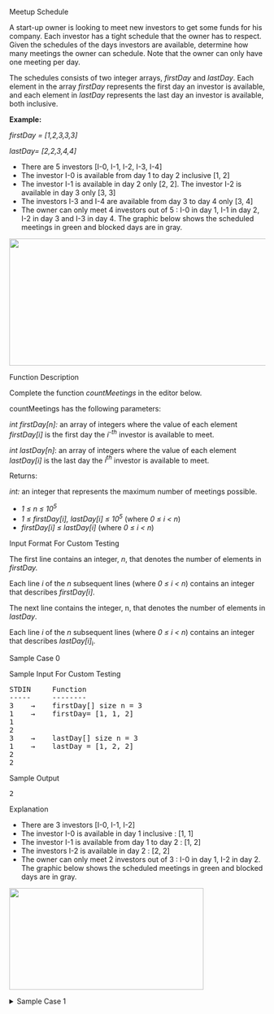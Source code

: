 Meetup Schedule 

<p>A start-up owner is looking to meet new investors to get some funds for his company. Each investor has a tight schedule that the owner has to respect. Given the schedules of the days investors are available, determine how many meetings the owner can schedule. Note that the owner can only have one meeting per day.</p>

<p>The schedules consists of two integer arrays, <em>firstDay</em> and <em>lastDay</em>. Each element in the array <em>firstDay</em> represents the first day an investor is available, and each element in <em>lastDay</em> represents the last day an investor is available, both inclusive.</p>

<p><strong>Example:</strong></p>

<p><em>firstDay = [1,2,3,3,3]</em></p>

<p><em>lastDay= [2,2,3,4,4]</em></p>

<p> </p>

<ul>
	<li>There are 5 investors [I-0, I-1, I-2, I-3, I-4]</li>
	<li>The investor I-0 is available from day 1 to day 2 inclusive [1, 2]</li>
	<li>The investor I-1 is available in day 2 only [2, 2]. The investor I-2 is available in day 3 only [3, 3]</li>
	<li>The investors I-3 and I-4 are available from day 3 to day 4 only [3, 4]</li>
	<li>The owner can only meet 4 investors out of 5 : I-0 in day 1, I-1 in day 2, I-2 in day 3 and I-3 in day 4. The graphic below shows the scheduled meetings in green and blocked days are in gray.</li>
</ul>

<p><img height="250" src="https://hrcdn.net/s3_pub/istreet-assets/Xlry6JXhG4lJ63Wr3quMoA/meetup%20schedule-1.svg" width="508"></p>
 

<p class="section-title">Function Description</p>

<p>Complete the function <em>countMeetings</em> in the editor below.</p>

<p> </p>

<p>countMeetings has the following parameters:</p>

<p>    <em>int firstDay[n]:</em>  an array of integers where the value of each element <em>firstDay[i]</em> is the first day the <em>i<sup>-th</sup></em> investor is available to meet.</p>

<p>    <em>int lastDay[n]</em>:  an array of integers where the value of each element <em>lastDay[i]</em> is the last day the <em>i<sup>th</sup></em> investor is available to meet.</p>

<p>Returns:</p>

<p>    <em>int:</em> an integer that represents the maximum number of meetings possible.</p>

<ul>
	<li><em>1 ≤ n ≤ 10<sup>5</sup></em></li>
	<li>
<em>1 ≤ firstDay[i], lastDay[i] ≤ 10<sup>5</sup></em> (where <em>0 ≤ i &lt; n</em>)</li>
	<li>
<em>firstDay[i]  ≤ lastDay[i]</em> (where <em>0 ≤ i &lt; n</em>)</li>
</ul>


Input Format For Custom Testing

<p>The first line contains an integer, <em>n</em>, that denotes the number of elements in <em>firstDay</em><i>.</i></p>

<p>Each line <em>i</em> of the <em>n</em> subsequent lines (where <em>0 ≤ i &lt; n</em>) contains an integer that describes <em>firstDay[i]</em>.</p>

<p>The next line contains the integer, n, that denotes the number of elements in <em>lastDay</em>.</p>

<p>Each line <em>i</em> of the <em>n</em> subsequent lines (where <em>0 ≤ i &lt; n</em>) contains an integer that describes <em>lastDay[i]</em><sub>i</sub>.</p>
</div>
</details>

Sample Case 0

<p class="section-title">Sample Input For Custom Testing</p>

<pre>
STDIN     Function
-----     --------
3    →    firstDay[] size n = 3
1    →    firstDay= [1, 1, 2] 
1
2
3    →    lastDay[] size n = 3
1    →    lastDay = [1, 2, 2]
2
2</pre>

<p class="section-title">Sample Output</p>

<pre>
2</pre>

<p class="section-title">Explanation</p>

<ul>
	<li>There are 3 investors [I-0, I-1, I-2]</li>
	<li>The investor I-0 is available in day 1 inclusive : [1, 1]</li>
	<li>The investor I-1 is available from day 1 to day 2  : [1, 2]</li>
	<li>The investors I-2 is available in day 2 :  [2, 2]</li>
	<li>The owner can only meet 2 investors out of 3 : I-0 in day 1, I-2 in day 2. The graphic below shows the scheduled meetings in green and blocked days are in gray.</li>
</ul>

<p><img height="200" src="https://hrcdn.net/s3_pub/istreet-assets/BQ_W6L5QTft1fuVVfNauaw/meetup%20schedule1.svg" width="382"></p>

<p> </p>

<p> </p>
</div>
</details>

<details><summary class="section-title">Sample Case 1</summary>

<div class="collapsable-details">
<p class="section-title">Sample Input For Custom Testing</p>

<pre>
STDIN     Function
-----     --------
5    →    firstDay[] size n = 5
1    →    firstDay = [1, 2, 1, 2, 2]
2
1
2
2
5    →    lastDay[] size n = 5
3    →    lastDay = [3, 2, 1, 3, 3]
2
1
3
3</pre>

<p class="section-title">Sample Output</p>

<pre>
3</pre>

<p class="section-title">Explanation</p>

<ul>
	<li>There are 5 investors [I-0, I-1, I-2, I-3, I-4]</li>
	<li>The investor I-0 is available from day 1 to day 3 : [1, 3]</li>
	<li>The investors I-1 is available in day 2 :  [2, 2]</li>
	<li>The investors I-2 is available in day 1 :  [1, 1]</li>
	<li>The investors I-3  and I-4  are  available from day 2 to day 3  : [2, 3]</li>
	<li>The owner can only meet 3 investors out of 5 : I-0 in day 3, I-1 in day 2 and  I-2 in day 1. The graphic below shows the scheduled meetings in green and blocked days are in gray.</li>
</ul>

<p><img height="250" src="https://hrcdn.net/s3_pub/istreet-assets/tQpV7ijwI7wlY6OLmOcpPA/meetup%20schedule2.svg" width="434"></p>